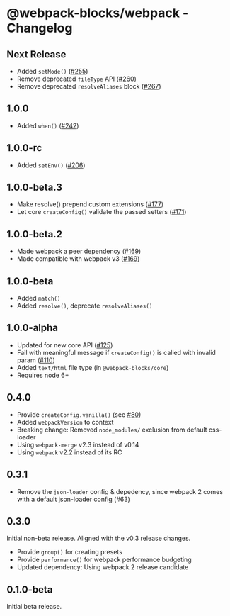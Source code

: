 # @webpack-blocks/webpack - Changelog

## Next Release

- Added `setMode()` ([#255](https://github.com/andywer/webpack-blocks/issues/255))
- Remove deprecated `fileType` API ([#260](https://github.com/andywer/webpack-blocks/issues/260))
- Remove deprecated `resolveAliases` block ([#267](https://github.com/andywer/webpack-blocks/issues/267))

## 1.0.0

- Added `when()` ([#242](https://github.com/andywer/webpack-blocks/issues/242))

## 1.0.0-rc

- Added `setEnv()` ([#206](https://github.com/andywer/webpack-blocks/pull/206))

## 1.0.0-beta.3

- Make resolve() prepend custom extensions ([#177](https://github.com/andywer/webpack-blocks/issues/177))
- Let core `createConfig()` validate the passed setters ([#171](https://github.com/andywer/webpack-blocks/issues/171))

## 1.0.0-beta.2

- Made webpack a peer dependency ([#169](https://github.com/andywer/webpack-blocks/issues/169))
- Made compatible with webpack v3 ([#169](https://github.com/andywer/webpack-blocks/issues/169))

## 1.0.0-beta

- Added `match()`
- Added `resolve()`, deprecate `resolveAliases()`

## 1.0.0-alpha

- Updated for new core API ([#125](https://github.com/andywer/webpack-blocks/issues/125))
- Fail with meaningful message if `createConfig()` is called with invalid param ([#110](https://github.com/andywer/webpack-blocks/issues/110))
- Added `text/html` file type (in `@webpack-blocks/core`)
- Requires node 6+

## 0.4.0

- Provide `createConfig.vanilla()` (see [#80](https://github.com/andywer/webpack-blocks/issues/80))
- Added `webpackVersion` to context
- Breaking change: Removed `node_modules/` exclusion from default css-loader
- Using `webpack-merge` v2.3 instead of v0.14
- Using `webpack` v2.2 instead of its RC

## 0.3.1

- Remove the `json-loader` config & depedency, since webpack 2 comes with a default json-loader config (#63)

## 0.3.0

Initial non-beta release. Aligned with the v0.3 release changes.

- Provide `group()` for creating presets
- Provide `performance()` for webpack performance budgeting
- Updated dependency: Using webpack 2 release candidate

## 0.1.0-beta

Initial beta release.
